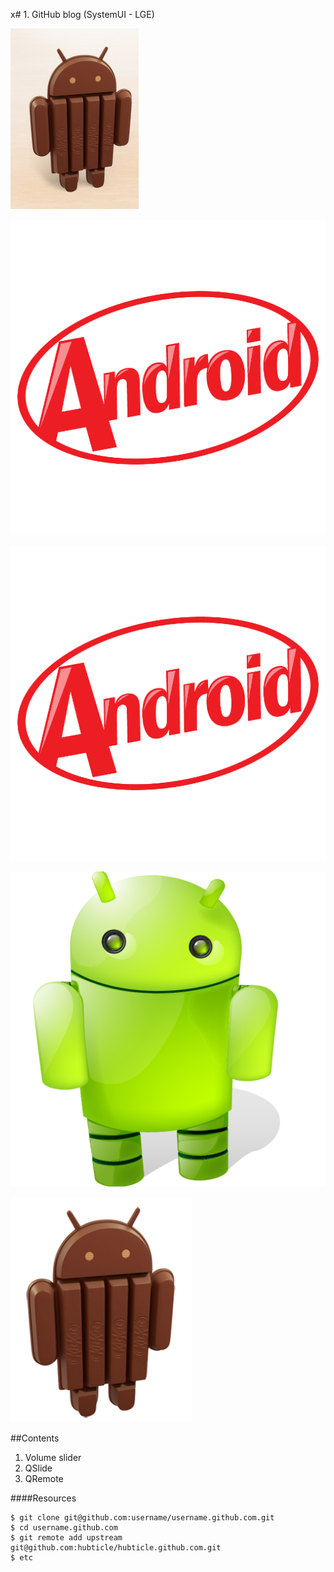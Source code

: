 x# 1. GitHub blog (SystemUI - LGE)

![Image](kk1.png?raw=true)

![Image](kitkat.png?raw=true)

![Image](kk3.png?raw=true)

![Image](shadow.png?raw=true)

![Image](android1.png?raw=true)

##Contents

1. Volume slider
2. QSlide
3. QRemote

####Resources
  
    $ git clone git@github.com:username/username.github.com.git
    $ cd username.github.com
    $ git remote add upstream git@github.com:hubticle/hubticle.github.com.git
    $ etc

